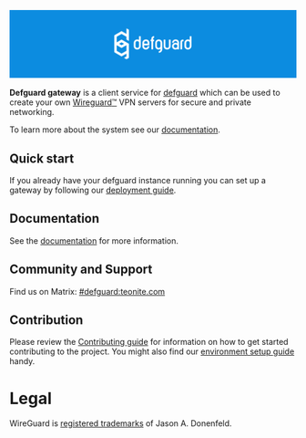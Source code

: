  <p align="center">
    <img src="docs/header.png" alt="defguard">
 </p>

**Defguard gateway** is a client service for [defguard](https://github.com/DefGuard/defguard) which can be used to create your own [Wireguard:tm:](https://www.wireguard.com/) VPN servers for secure and private networking.

To learn more about the system see our [documentation](https://defguard.gitbook.io).

## Quick start

If you already have your defguard instance running you can set up a gateway by following our [deployment guide](https://defguard.gitbook.io/defguard/features/setting-up-your-instance/gateway).

## Documentation

See the [documentation](https://defguard.gitbook.io) for more information.

## Community and Support

Find us on Matrix: [#defguard:teonite.com](https://matrix.to/#/#defguard:teonite.com)

## Contribution

Please review the [Contributing guide](https://defguard.gitbook.io/defguard/for-developers/contributing) for information on how to get started contributing to the project. You might also find our [environment setup guide](https://defguard.gitbook.io/defguard/for-developers/dev-env-setup) handy.

# Legal
WireGuard is [registered trademarks](https://www.wireguard.com/trademark-policy/) of Jason A. Donenfeld.

